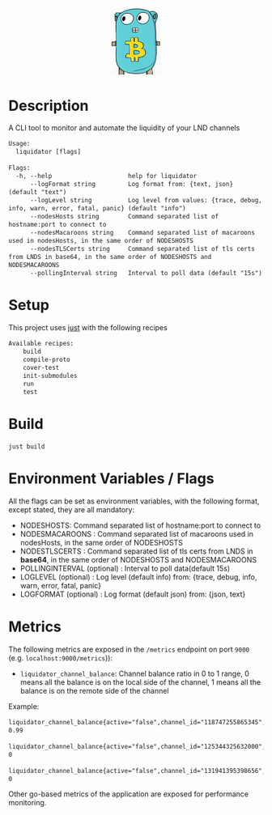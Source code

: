 <p align="center">
  <img src="liquidator.png" width="100px" />
</p>

# Description
A CLI tool to monitor and automate the liquidity of your LND channels

```
Usage:
  liquidator [flags]

Flags:
  -h, --help                     help for liquidator
      --logFormat string         Log format from: {text, json} (default "text")
      --logLevel string          Log level from values: {trace, debug, info, warn, error, fatal, panic} (default "info")
      --nodesHosts string        Command separated list of hostname:port to connect to
      --nodesMacaroons string    Command separated list of macaroons used in nodesHosts, in the same order of NODESHOSTS
      --nodesTLSCerts string     Command separated list of tls certs from LNDS in base64, in the same order of NODESHOSTS and NODESMACAROONS
      --pollingInterval string   Interval to poll data (default "15s")
```
# Setup
This project uses [just](https://github.com/casey/just) with the following recipes
```
Available recipes:
    build
    compile-proto
    cover-test
    init-submodules
    run
    test
```


# Build
```
just build
```

# Environment Variables / Flags

All the flags can be set as environment variables, with the following format, except stated, they are all mandatory:

- NODESHOSTS: Command separated list of hostname:port to connect to
- NODESMACAROONS : Command separated list of macaroons used in nodesHosts, in the same order of NODESHOSTS
- NODESTLSCERTS : Command separated list of tls certs from LNDS in **base64**, in the same order of NODESHOSTS and NODESMACAROONS
- POLLINGINTERVAL (optional) : Interval to poll data(default 15s)
- LOGLEVEL (optional) : Log level (default info) from: {trace, debug, info, warn, error, fatal, panic}
- LOGFORMAT (optional) : Log format (default json) from: {json, text}

# Metrics
The following metrics are exposed in the `/metrics` endpoint on port `9000` (e.g. `localhost:9000/metrics`)):
- `liquidator_channel_balance`: Channel balance ratio in 0 to 1 range, 0 means all the balance is on the local side of the channel, 1 means all the balance is on the remote side of the channel
 
Example:
 ```
liquidator_channel_balance{active="false",channel_id="118747255865345",local_node_alias="alice",local_node_pubkey="03b48034270e522e4033afdbe43383d66d426638927b940d09a8a7a0de4d96e807",remote_node_alias="",remote_node_pubkey="02f97d034c6c8f5ad95b1fe6abfe68ab154e85b1f5bb909815baeb5c8a46cdf622"} 0.99

liquidator_channel_balance{active="false",channel_id="125344325632000",local_node_alias="alice",local_node_pubkey="03b48034270e522e4033afdbe43383d66d426638927b940d09a8a7a0de4d96e807",remote_node_alias="",remote_node_pubkey="02f97d034c6c8f5ad95b1fe6abfe68ab154e85b1f5bb909815baeb5c8a46cdf622"} 0

liquidator_channel_balance{active="false",channel_id="131941395398656",local_node_alias="carol",local_node_pubkey="03485d8dcdd149c87553eeb80586eb2bece874d412e9f117304446ce189955d375",remote_node_alias="",remote_node_pubkey="02f97d034c6c8f5ad95b1fe6abfe68ab154e85b1f5bb909815baeb5c8a46cdf622"} 0

```

Other go-based metrics of the application are exposed for performance monitoring.
